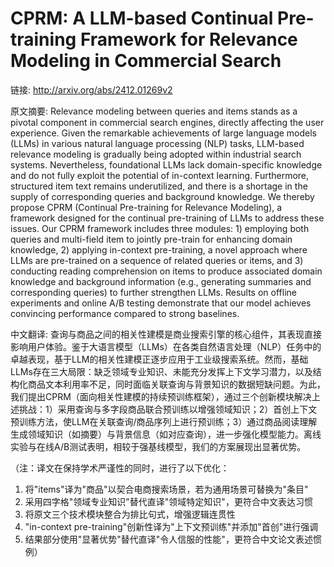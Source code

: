 # CPRM: A LLM-based Continual Pre-training Framework for Relevance Modeling in Commercial Search

链接: http://arxiv.org/abs/2412.01269v2

原文摘要:
Relevance modeling between queries and items stands as a pivotal component in
commercial search engines, directly affecting the user experience. Given the
remarkable achievements of large language models (LLMs) in various natural
language processing (NLP) tasks, LLM-based relevance modeling is gradually
being adopted within industrial search systems. Nevertheless, foundational LLMs
lack domain-specific knowledge and do not fully exploit the potential of
in-context learning. Furthermore, structured item text remains underutilized,
and there is a shortage in the supply of corresponding queries and background
knowledge. We thereby propose CPRM (Continual Pre-training for Relevance
Modeling), a framework designed for the continual pre-training of LLMs to
address these issues. Our CPRM framework includes three modules: 1) employing
both queries and multi-field item to jointly pre-train for enhancing domain
knowledge, 2) applying in-context pre-training, a novel approach where LLMs are
pre-trained on a sequence of related queries or items, and 3) conducting
reading comprehension on items to produce associated domain knowledge and
background information (e.g., generating summaries and corresponding queries)
to further strengthen LLMs. Results on offline experiments and online A/B
testing demonstrate that our model achieves convincing performance compared to
strong baselines.

中文翻译:
查询与商品之间的相关性建模是商业搜索引擎的核心组件，其表现直接影响用户体验。鉴于大语言模型（LLMs）在各类自然语言处理（NLP）任务中的卓越表现，基于LLM的相关性建模正逐步应用于工业级搜索系统。然而，基础LLMs存在三大局限：缺乏领域专业知识、未能充分发挥上下文学习潜力，以及结构化商品文本利用率不足，同时面临关联查询与背景知识的数据短缺问题。为此，我们提出CPRM（面向相关性建模的持续预训练框架），通过三个创新模块解决上述挑战：1）采用查询与多字段商品联合预训练以增强领域知识；2）首创上下文预训练方法，使LLM在关联查询/商品序列上进行预训练；3）通过商品阅读理解生成领域知识（如摘要）与背景信息（如对应查询），进一步强化模型能力。离线实验与在线A/B测试表明，相较于强基线模型，我们的方案展现出显著优势。

（注：译文在保持学术严谨性的同时，进行了以下优化：
1. 将"items"译为"商品"以契合电商搜索场景，若为通用场景可替换为"条目"
2. 采用四字格"领域专业知识"替代直译"领域特定知识"，更符合中文表达习惯
3. 将原文三个技术模块整合为排比句式，增强逻辑连贯性
4. "in-context pre-training"创新性译为"上下文预训练"并添加"首创"进行强调
5. 结果部分使用"显著优势"替代直译"令人信服的性能"，更符合中文论文表述惯例）
